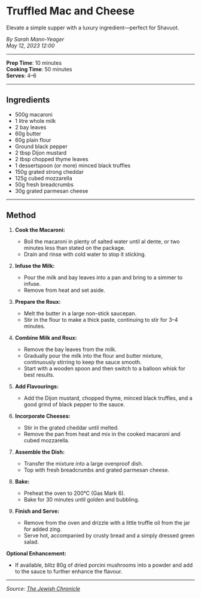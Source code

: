 # Truffled Mac and Cheese

Elevate a simple supper with a luxury ingredient—perfect for Shavuot.

*By Sarah Mann-Yeager*  
*May 12, 2023 12:00*

---

**Prep Time**: 10 minutes  
**Cooking Time**: 50 minutes  
**Serves**: 4–6

---

## Ingredients

- 500g macaroni
- 1 litre whole milk
- 2 bay leaves
- 60g butter
- 60g plain flour
- Ground black pepper
- 2 tbsp Dijon mustard
- 2 tbsp chopped thyme leaves
- 1 dessertspoon (or more) minced black truffles
- 150g grated strong cheddar
- 125g cubed mozzarella
- 50g fresh breadcrumbs
- 30g grated parmesan cheese

---

## Method

1. **Cook the Macaroni:**
   - Boil the macaroni in plenty of salted water until al dente, or two minutes less than stated on the package.
   - Drain and rinse with cold water to stop it sticking.

2. **Infuse the Milk:**
   - Pour the milk and bay leaves into a pan and bring to a simmer to infuse.
   - Remove from heat and set aside.

3. **Prepare the Roux:**
   - Melt the butter in a large non-stick saucepan.
   - Stir in the flour to make a thick paste, continuing to stir for 3–4 minutes.

4. **Combine Milk and Roux:**
   - Remove the bay leaves from the milk.
   - Gradually pour the milk into the flour and butter mixture, continuously stirring to keep the sauce smooth.
   - Start with a wooden spoon and then switch to a balloon whisk for best results.

5. **Add Flavourings:**
   - Add the Dijon mustard, chopped thyme, minced black truffles, and a good grind of black pepper to the sauce.

6. **Incorporate Cheeses:**
   - Stir in the grated cheddar until melted.
   - Remove the pan from heat and mix in the cooked macaroni and cubed mozzarella.

7. **Assemble the Dish:**
   - Transfer the mixture into a large ovenproof dish.
   - Top with fresh breadcrumbs and grated parmesan cheese.

8. **Bake:**
   - Preheat the oven to 200°C (Gas Mark 6).
   - Bake for 30 minutes until golden and bubbling.

9. **Finish and Serve:**
   - Remove from the oven and drizzle with a little truffle oil from the jar for added zing.
   - Serve hot, accompanied by crusty bread and a simply dressed green salad.

**Optional Enhancement:**
- If available, blitz 80g of dried porcini mushrooms into a powder and add to the sauce to further enhance the flavour.

---

*Source: [The Jewish Chronicle](https://www.thejc.com/lets-eat/recipe/recipe-truffled-mac-and-cheese-jaryapj8)*